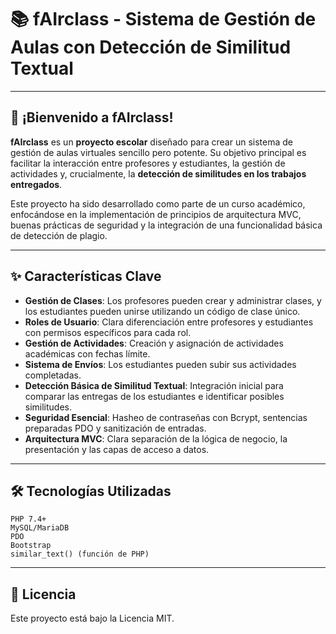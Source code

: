 # 📚 fAIrclass - Sistema de Gestión de Aulas con Detección de Similitud Textual

---

## 🚀 ¡Bienvenido a fAIrclass!

**fAIrclass** es un **proyecto escolar** diseñado para crear un sistema de gestión de aulas virtuales sencillo pero potente. Su objetivo principal es facilitar la interacción entre profesores y estudiantes, la gestión de actividades y, crucialmente, la **detección de similitudes en los trabajos entregados**.

Este proyecto ha sido desarrollado como parte de un curso académico, enfocándose en la implementación de principios de arquitectura MVC, buenas prácticas de seguridad y la integración de una funcionalidad básica de detección de plagio.

---

## ✨ Características Clave

* **Gestión de Clases**: Los profesores pueden crear y administrar clases, y los estudiantes pueden unirse utilizando un código de clase único.
* **Roles de Usuario**: Clara diferenciación entre profesores y estudiantes con permisos específicos para cada rol.
* **Gestión de Actividades**: Creación y asignación de actividades académicas con fechas límite.
* **Sistema de Envíos**: Los estudiantes pueden subir sus actividades completadas.
* **Detección Básica de Similitud Textual**: Integración inicial para comparar las entregas de los estudiantes e identificar posibles similitudes.
* **Seguridad Esencial**: Hasheo de contraseñas con Bcrypt, sentencias preparadas PDO y sanitización de entradas.
* **Arquitectura MVC**: Clara separación de la lógica de negocio, la presentación y las capas de acceso a datos.

---

## 🛠️ Tecnologías Utilizadas

```
PHP 7.4+
MySQL/MariaDB
PDO
Bootstrap
similar_text() (función de PHP)
```

---

## 📄 Licencia

Este proyecto está bajo la Licencia MIT.